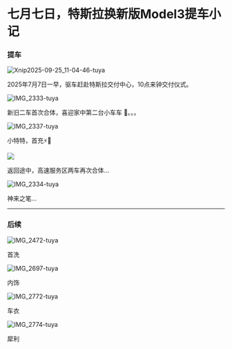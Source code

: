 # 七月七日，特斯拉换新版Model3提车小记



### 提车

![Xnip2025-09-25_11-04-46-tuya](./assets/Xnip2025-09-25_11-04-46-tuya.png)

2025年7月7日一早，驱车赶赴特斯拉交付中心，10点来钟交付仪式。

![IMG_2333-tuya](./assets/IMG_2333-tuya.jpeg)

新旧二车首次合体，喜迎家中第二台小车车 🚗。。。

![IMG_2337-tuya](./assets/IMG_2337-tuya.jpeg)

小特特，首充⚡️🔋

![](./assets/IMG_2338-tuya.jpeg)

返回途中，高速服务区两车再次合体...

![IMG_2334-tuya](./assets/IMG_2334-tuya.jpeg)

神来之笔...

<hr>

### 后续

![IMG_2472-tuya](./assets/IMG_2472-tuya.jpeg)

首洗

![IMG_2697-tuya](./assets/IMG_2697-tuya.jpg)

内饰

![IMG_2772-tuya](./assets/IMG_2772-tuya.jpeg)

车衣

![IMG_2774-tuya](./assets/IMG_2774-tuya.jpeg)

犀利